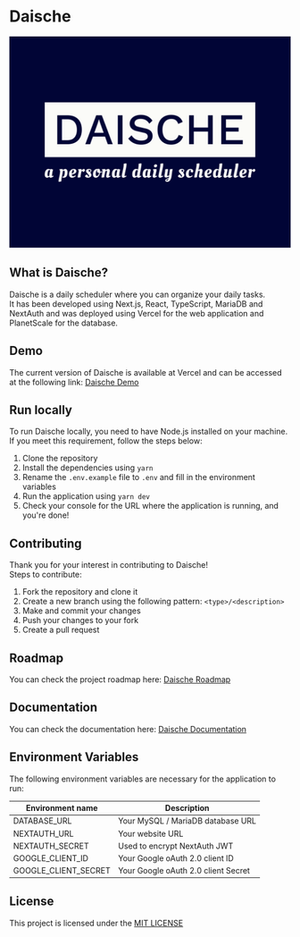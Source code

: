 # Daische

![Image with Daische Logo](./public/daische-logo.png "Daische Logo")

## What is Daische?
Daische is a daily scheduler where you can organize your daily tasks. <br />
It has been developed using Next.js, React, TypeScript, MariaDB and NextAuth and
was deployed using Vercel for the web application and PlanetScale for the database.

## Demo
The current version of Daische is available at Vercel and can be accessed at the following link: [Daische Demo](https://daische.vercel.app/)

## Run locally
To run Daische locally, you need to have Node.js installed on your machine. <br />
If you meet this requirement, follow the steps below:

1. Clone the repository
2. Install the dependencies using `yarn`
3. Rename the `.env.example` file to `.env` and fill in the environment variables
4. Run the application using `yarn dev`
5. Check your console for the URL where the application is running, and you're done!

## Contributing
Thank you for your interest in contributing to Daische! <br />
Steps to contribute:

1. Fork the repository and clone it
2. Create a new branch using the following pattern: `<type>/<description>`
3. Make and commit your changes
4. Push your changes to your fork
5. Create a pull request

## Roadmap
You can check the project roadmap here: [Daische Roadmap](https://github.com/users/vboechat/projects/9)

## Documentation
You can check the documentation here: [Daische Documentation](https://github.com/vboechat/daische/tree/master/docs)

## Environment Variables
The following environment variables are necessary for the application to run:

| Environment name     | Description                         |
|----------------------|-------------------------------------|
| DATABASE_URL         | Your MySQL / MariaDB database URL   |
| NEXTAUTH_URL         | Your website URL                    |
| NEXTAUTH_SECRET      | Used to encrypt NextAuth JWT        |
| GOOGLE_CLIENT_ID     | Your Google oAuth 2.0 client ID     |
| GOOGLE_CLIENT_SECRET | Your Google oAuth 2.0 client Secret |

## License
This project is licensed under the [MIT LICENSE](https://choosealicense.com/licenses/mit/)

